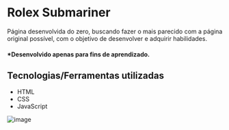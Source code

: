 # Rolex Submariner
Página desenvolvida do zero, buscando fazer o mais parecido com a página original possível, com o objetivo de desenvolver e adquirir habilidades.
#### *Desenvolvido apenas para fins de aprendizado.

## Tecnologias/Ferramentas utilizadas
- HTML
- CSS
- JavaScript

![image](https://user-images.githubusercontent.com/23384348/194926889-02eff22f-366b-4476-b6a5-5332df763aca.png)
